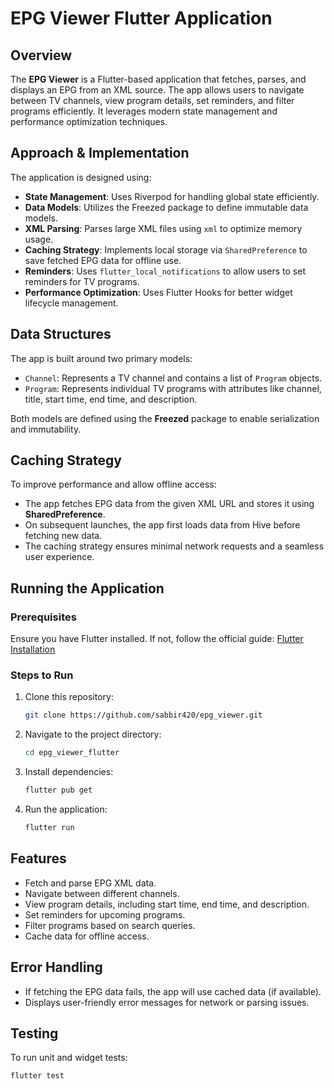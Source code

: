 # EPG Viewer Flutter Application

## Overview

The **EPG Viewer** is a Flutter-based application that fetches, parses, and displays an EPG from an XML source. The app allows users to navigate between TV channels, view program details, set reminders, and filter programs efficiently. It leverages modern state management and performance optimization techniques.

## Approach & Implementation

The application is designed using:

- **State Management**: Uses Riverpod for handling global state efficiently.
- **Data Models**: Utilizes the Freezed package to define immutable data models.
- **XML Parsing**: Parses large XML files using `xml` to optimize memory usage.
- **Caching Strategy**: Implements local storage via `SharedPreference` to save fetched EPG data for offline use.
- **Reminders**: Uses `flutter_local_notifications` to allow users to set reminders for TV programs.
- **Performance Optimization**: Uses Flutter Hooks for better widget lifecycle management.

## Data Structures

The app is built around two primary models:

- `Channel`: Represents a TV channel and contains a list of `Program` objects.
- `Program`: Represents individual TV programs with attributes like channel, title, start time, end time, and description.

Both models are defined using the **Freezed** package to enable serialization and immutability.

## Caching Strategy

To improve performance and allow offline access:

- The app fetches EPG data from the given XML URL and stores it using **SharedPreference**.
- On subsequent launches, the app first loads data from Hive before fetching new data.
- The caching strategy ensures minimal network requests and a seamless user experience.

## Running the Application

### Prerequisites

Ensure you have Flutter installed. If not, follow the official guide: [Flutter Installation](https://flutter.dev/docs/get-started/install)

### Steps to Run

1. Clone this repository:
   ```sh
   git clone https://github.com/sabbir420/epg_viewer.git
   ```
2. Navigate to the project directory:
   ```sh
   cd epg_viewer_flutter
   ```
3. Install dependencies:
   ```sh
   flutter pub get
   ```
4. Run the application:
   ```sh
   flutter run
   ```

## Features

- Fetch and parse EPG XML data.
- Navigate between different channels.
- View program details, including start time, end time, and description.
- Set reminders for upcoming programs.
- Filter programs based on search queries.
- Cache data for offline access.

## Error Handling

- If fetching the EPG data fails, the app will use cached data (if available).
- Displays user-friendly error messages for network or parsing issues.

## Testing

To run unit and widget tests:

```sh
flutter test
```

